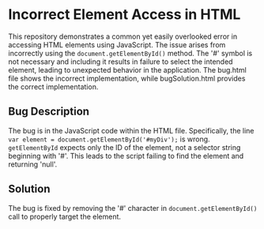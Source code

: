 # Incorrect Element Access in HTML
This repository demonstrates a common yet easily overlooked error in accessing HTML elements using JavaScript.
The issue arises from incorrectly using the `document.getElementById()` method. The '#' symbol is not necessary and including it results in failure to select the intended element, leading to unexpected behavior in the application.
The bug.html file shows the incorrect implementation, while bugSolution.html provides the correct implementation.
## Bug Description
The bug is in the JavaScript code within the HTML file.  Specifically, the line `var element = document.getElementById('#myDiv');` is wrong.  `getElementById` expects only the ID of the element, not a selector string beginning with '#'. This leads to the script failing to find the element and returning 'null'.
## Solution
The bug is fixed by removing the '#' character in `document.getElementById()` call to properly target the element.